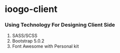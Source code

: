 # ioogo-client
### Using Technology For Designing Client Side
1. SASS/SCSS
2. Bootstrap 5.0.2
3. Font Awesome with Personal kit